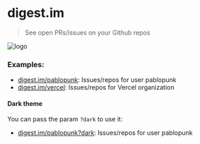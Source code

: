 # digest.im

> See open PRs/issues on your Github repos

![logo](https://digest.im/favicon/readme-logo.png)

### Examples:

- [digest.im/pablopunk](https://digest.im/pablopunk): Issues/repos for user pablopunk
- [digest.im/vercel](https://digest.im/vercel): Issues/repos for Vercel organization

#### Dark theme

You can pass the param `?dark` to use it:

- [digest.im/pablopunk?dark](https://digest.im/pablopunk?dark): Issues/repos for user pablopunk

